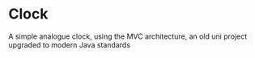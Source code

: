 # Clock
A simple analogue clock, using the MVC architecture, an old uni project upgraded to modern Java standards
